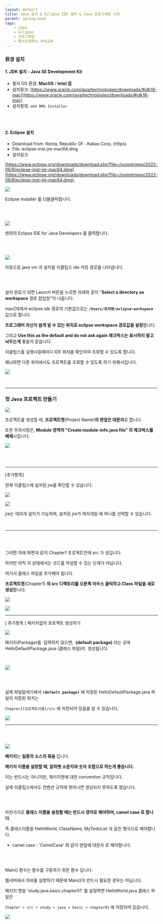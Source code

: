 ```yaml
---
layout: default
title: Java 설치 & Eclipse IDE 설치 & Java 프로그래밍 시작
parent: spring-boot
tags:
    - java
    - eclipse
    - 프로그래밍
    - 패스트캠퍼스 국비교육
---
```


### **환경 설치**


#### 1\. JDK 설치 - Java SE Development Kit

-   필자 OS 환경: **MacOS** / **Intel 칩**
-   설치링크: [https://www.oracle.com/java/technologies/downloads/#jdk18-mac](https://www.oracle.com/java/technologies/downloads/#jdk18-mac)
-   설치항목: `x64 DMG Installer`

<br><br>

#### 2\. Eclipse 설치

-   Download from: Korea, Republic Of - Kakao Corp. (https)
-   File: eclipse-inst-jre-mac64.dmg
-   설치링크

[https://www.eclipse.org/downloads/download.php?file=/oomph/epp/2022-06/R/eclipse-inst-jre-mac64.dmg](https://www.eclipse.org/downloads/download.php?file=/oomph/epp/2022-06/R/eclipse-inst-jre-mac64.dmg) 


![](https://img1.daumcdn.net/thumb/R1280x0/?scode=mtistory2&fname=https%3A%2F%2Fblog.kakaocdn.net%2Fdn%2FbVlgOA%2FbtrIT8mJtpi%2Fk6VqBwEHuzecrymLyxtB01%2Fimg.png)


Eclipse Installer 를 더블클릭합니다.

<br><br>

![](https://img1.daumcdn.net/thumb/R1280x0/?scode=mtistory2&fname=https%3A%2F%2Fblog.kakaocdn.net%2Fdn%2Fwt1Lu%2FbtrINvw9Ihe%2F2a5P7t4YKFvN2VsJYAnc2k%2Fimg.png)

맨위의 Eclipse IDE for Java Developers 를 클릭합니다.

<br><br>


![](https://img1.daumcdn.net/thumb/R1280x0/?scode=mtistory2&fname=https%3A%2F%2Fblog.kakaocdn.net%2Fdn%2Fbr0MFT%2FbtrIT9lF3hJ%2FBbCIhO5Aoz9dNKC2Ku7491%2Fimg.png)

자동으로 java vm 과 설치될 이클립스 ide 저장 경로를 나타냅니다.

<br><br>

설치 완료가 되면 Launch 버튼을 누르면 아래와 같이 "**Select a directory as workspace** 경로 팝업창"이 나옵니다.

macOS에서 eclipse ide 경로의 기본값으로는 **`/Users/유저명/eclipse-workspace`** 값으로 합니다.


**프로그래머 자신이 쉽게 알 수 있는 위치로 eclipse workspace 경로값을 설정**합니다.

그리고 **Use this as the default and do not ask again 체크박스는 표시하지 말고 놔두는게** 좋을거 같습니다.

이클립스를 실행시킬때마다 IDE 위치를 확인하여 조회할 수 있도록 합니다.

왜냐하면 다른 위치에서도 프로젝트를 조회할 수 있도록 하기 위해서입니다.

![](https://img1.daumcdn.net/thumb/R1280x0/?scode=mtistory2&fname=https%3A%2F%2Fblog.kakaocdn.net%2Fdn%2FegnHlz%2FbtrISO3kMhD%2F4LKE7svrK8vVaFwTTkvUc0%2Fimg.png)


<br>

---

### **첫 Java 프로젝트 만들기**

![](https://img1.daumcdn.net/thumb/R1280x0/?scode=mtistory2&fname=https%3A%2F%2Fblog.kakaocdn.net%2Fdn%2FPkIJz%2FbtrIO13srRL%2FszGVslmhVFNO3CYKwkhjik%2Fimg.png)

프로젝트를 생성할 때, **프로젝트명**(Project Name)**의 맨앞은 대문자**로 합니다.

또한 주의사항은, **Module 영역의 "Create module-info.java file" 의 체크박스를 해제**시킵니다.

![](https://img1.daumcdn.net/thumb/R1280x0/?scode=mtistory2&fname=https%3A%2F%2Fblog.kakaocdn.net%2Fdn%2FbIfDER%2FbtrISARtJE0%2FCaEfAHPf6JKVgfBdmF1QA1%2Fimg.png)

<br><br>

---

[추가항목]

현재 이클립스에 설치된 jre를 확인할 수 있습니다.


![](https://img1.daumcdn.net/thumb/R1280x0/?scode=mtistory2&fname=https%3A%2F%2Fblog.kakaocdn.net%2Fdn%2Fct57OR%2FbtrIPWgb4wp%2FoCloOARV7MkDmkt3ki21f1%2Fimg.png)


![](https://img1.daumcdn.net/thumb/R1280x0/?scode=mtistory2&fname=https%3A%2F%2Fblog.kakaocdn.net%2Fdn%2Fbr2JF1%2FbtrIUllY4gu%2F59gNsgX4Oki8PpA9JDjT1k%2Fimg.png)

jre는 여러개 설치가 가능하며, 설치된 jre가 여러개일 때 하나를 선택할 수 있습니다.

<br>

---

<br><br>


그러면 아래 화면과 같이 Chapter1 프로젝트안에 src 가 생깁니다.

하지만 아직 이 상태에서는 코드를 작성할 수 있는 단계가 아닙니다.

여기서 클래스 파일을 추가해야 됩니다.

**프로젝트명**(Chapter1) **의 src 디렉토리를 오른쪽 마우스 클릭하고 Class 파일을 새로 생성**합니다.

![](https://img1.daumcdn.net/thumb/R1280x0/?scode=mtistory2&fname=https%3A%2F%2Fblog.kakaocdn.net%2Fdn%2FOL68Y%2FbtrINuZo2ta%2FVVLtUy5KYa8k9cstFYZEW1%2Fimg.png)


![](https://img1.daumcdn.net/thumb/R1280x0/?scode=mtistory2&fname=https%3A%2F%2Fblog.kakaocdn.net%2Fdn%2FcACYXp%2FbtrIUmLYd08%2F5ZKvOHeLk8HTZIztqcEPFk%2Fimg.png)

---

\[ 추가항목 \] 패키지없이 프로젝트 생성하기 

![](https://img1.daumcdn.net/thumb/R1280x0/?scode=mtistory2&fname=https%3A%2F%2Fblog.kakaocdn.net%2Fdn%2FIWAMx%2FbtrIRFS8ei3%2F1j5McCYshOhKKJlIM2KZBK%2Fimg.png)

패키지(Package)를  입력하지 않으면,  **(default package)** 라는 곳에 HelloDefaultPackage.java (클래스 파일)이  생성됩니다.

<br>

![](https://img1.daumcdn.net/thumb/R1280x0/?scode=mtistory2&fname=https%3A%2F%2Fblog.kakaocdn.net%2Fdn%2FohEr4%2FbtrITpCgaeg%2FCTMGWKlKfcGZBhy5Kw4yWK%2Fimg.png)


<br><br>

실제 파일탐색기에서 **`(default package)`** 에 저장된 HelloDefaultPackage.java 파일이 저장된 위치는

`Chapter1(프로젝트이름)/src` 에 저장되어 있음을 알 수 있습니다.

![](https://img1.daumcdn.net/thumb/R1280x0/?scode=mtistory2&fname=https%3A%2F%2Fblog.kakaocdn.net%2Fdn%2FbWD24e%2FbtrINuE75PQ%2FRIyJ9PM644TM5UPe0WZNVK%2Fimg.png)

---

<br><br>

![](https://img1.daumcdn.net/thumb/R1280x0/?scode=mtistory2&fname=https%3A%2F%2Fblog.kakaocdn.net%2Fdn%2Fb8NG69%2FbtrIVhDKsjD%2FGq8fiElkhC2gumXDcyhfJK%2Fimg.png)

**패키지**는 **일종의 소스의 묶음** 입니다.

**패키지 이름을 설정할 때, 알파벳 소문자와 숫자 조합으로 하는게 좋습니다.**

이는 반드시는 아니지만, 패키지명에 대한 convention 규칙입니다.

실제 이클립스에서도 컨벤션 규칙에 벗어나면 생성되지 못하도록 했습니다.

<br><br>

마찬가지로 **클래스 이름을 설정할 때는 반드시 영어로 해야하며, camel case 로 합니다**.

즉 클래스이름을 HelloWorld, ClassName, MyTodoList 과 같은 형식으로 해야합니다.

- camel case : 'CamelCase' 와 같이 맨앞에 대문자 로 해야합니다.

<br><br>

Main() 함수는 함수를 구동하기 위한 함수 입니다.

웹서버에서 자바를 실행하기 때문에 Main()이 반드시 필요한 경우는 아닙니다. 

패키지 명을 'study.java.basic.chapter01' 를 설정하면 HelloWorld.java 클래스 파일은

`Chapter > src > study > java > basic > chapter01` 에 저장되어 있습니다.

![](https://img1.daumcdn.net/thumb/R1280x0/?scode=mtistory2&fname=https%3A%2F%2Fblog.kakaocdn.net%2Fdn%2FWJyuq%2FbtrIO2gZ56G%2Fd1DvUF9CK7QW5NH9z4o5G0%2Fimg.png)